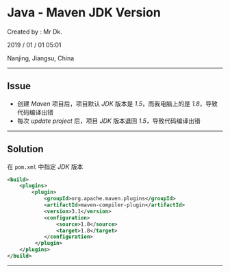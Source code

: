# Java - Maven JDK Version

Created by : Mr Dk.

2019 / 01 / 01 05:01

Nanjing, Jiangsu, China

---

## Issue

* 创建 _Maven_ 项目后，项目默认 _JDK_ 版本是 _1.5_，而我电脑上的是 _1.8_，导致代码编译出错
* 每次 _update project_ 后，项目 _JDK_ 版本退回 _1.5_，导致代码编译出错

---

## Solution

在 `pom.xml` 中指定 _JDK_ 版本

```xml
<build>  
    <plugins>  
        <plugin>  
            <groupId>org.apache.maven.plugins</groupId>  
            <artifactId>maven-compiler-plugin</artifactId>  
            <version>3.1</version>  
            <configuration>  
                <source>1.8</source>  
                <target>1.8</target>  
            </configuration>  
         </plugin>  
    </plugins>  
</build>  
```

---

